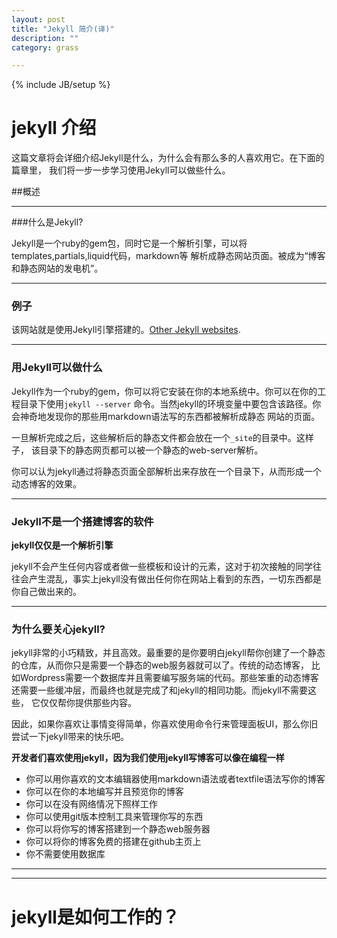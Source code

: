 ```yaml
---
layout: post
title: "Jekyll 简介(译)"
description: ""
category: grass

---
```

{% include JB/setup %}

# jekyll 介绍

这篇文章将会详细介绍Jekyll是什么，为什么会有那么多的人喜欢用它。在下面的篇章里，
我们将一步一步学习使用Jekyll可以做些什么。

##概述

***
###什么是Jekyll?

Jekyll是一个ruby的gem包，同时它是一个解析引擎，可以将templates,partials,liquid代码，markdown等
解析成静态网站页面。被成为“博客和静态网站的发电机”。

***
### 例子

该网站就是使用Jekyll引擎搭建的。[Other Jekyll websites](https://github.com/mojombo/jekyll/wiki/Sites).

***
### 用Jekyll可以做什么

Jekyll作为一个ruby的gem，你可以将它安装在你的本地系统中。你可以在你的工程目录下使用`jekyll --server`
命令。当然jekyll的环境变量中要包含该路径。你会神奇地发现你的那些用markdown语法写的东西都被解析成静态
网站的页面。

一旦解析完成之后，这些解析后的静态文件都会放在一个`_site`的目录中。这样子，
该目录下的静态网页都可以被一个静态的web-server解析。

你可以认为jekyll通过将静态页面全部解析出来存放在一个目录下，从而形成一个动态博客的效果。

***
### Jekyll不是一个搭建博客的软件

**jekyll仅仅是一个解析引擎**

jekyll不会产生任何内容或者做一些模板和设计的元素，这对于初次接触的同学往往会产生混乱，事实上jekyll没有做出任何你在网站上看到的东西，一切东西都是你自己做出来的。

***
### 为什么要关心jekyll?

jekyll非常的小巧精致，并且高效。最重要的是你要明白jekyll帮你创建了一个静态的仓库，从而你只是需要一个静态的web服务器就可以了。传统的动态博客，
比如Wordpress需要一个数据库并且需要编写服务端的代码。那些笨重的动态博客还需要一些缓冲层，而最终也就是完成了和jekyll的相同功能。而jekyll不需要这些，
它仅仅帮你提供那些内容。

因此，如果你喜欢让事情变得简单，你喜欢使用命令行来管理面板UI，那么你旧尝试一下jekyll带来的快乐吧。

**开发者们喜欢使用jekyll，因为我们使用jekyll写博客可以像在编程一样**

+ 你可以用你喜欢的文本编辑器使用markdown语法或者textfile语法写你的博客
+ 你可以在你的本地编写并且预览你的博客
+ 你可以在没有网络情况下照样工作
+ 你可以使用git版本控制工具来管理你写的东西
+ 你可以将你写的博客搭建到一个静态web服务器
+ 你可以将你的博客免费的搭建在github主页上
+ 你不需要使用数据库

***
***
# jekyll是如何工作的？

























